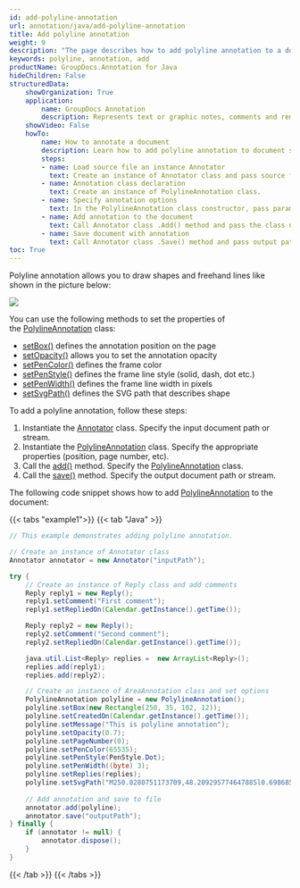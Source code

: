```yaml
---
id: add-polyline-annotation
url: annotation/java/add-polyline-annotation
title: Add polyline annotation
weight: 9
description: "The page describes how to add polyline annotation to a document using GroupDocs.Annotation for Java."
keywords: polyline, annotation, add
productName: GroupDocs.Annotation for Java
hideChildren: False
structuredData:
    showOrganization: True
    application:    
        name: GroupDocs Annotation
        description: Represents text or graphic notes, comments and remarks attached to a specific part of the content of the document using Java
    showVideo: False
    howTo:
        name: How to annotate a document
        description: Learn how to add polyline annotation to document step by step
        steps:
        - name: Load source file an instance Annotator
          text: Create an instance of Annotator class and pass source file path as a constructor parameter. You may specify absolute or relative file path as per your requirements. 
        - name: Annotation class declaration
          text: Create an instance of PolylineAnnotation class.
        - name: Specify annotation options 
          text: In the PolylineAnnotation class constructor, pass parameters.
        - name: Add annotation to the document
          text: Call Annotator class .Add() method and pass the class name PolylineAnnotation.
        - name: Save document with annotation
          text: Call Annotator class .Save() method and pass output path file.
toc: True
---
```

Polyline annotation allows you to draw shapes and freehand lines like shown in the picture below: 

![](/annotation/java/images/add-polyline-annotation.png)

You can use the following methods to set the properties of the [PolylineAnnotation](https://reference.groupdocs.com/annotation/java/com.groupdocs.annotation.models.annotationmodels/polylineannotation) class:

*   [setBox()](https://reference.groupdocs.com/annotation/java/com.groupdocs.annotation.models.annotationmodels/polylineannotation/#setBox-com.groupdocs.annotation.models.Rectangle-) defines the annotation position on the page
*   [setOpacity()](https://reference.groupdocs.com/annotation/java/com.groupdocs.annotation.models.annotationmodels/polylineannotation/#setOpacity-java.lang.Double-) allows you to set the annotation opacity
*   [setPenColor()](https://reference.groupdocs.com/annotation/java/com.groupdocs.annotation.models.annotationmodels/polylineannotation/#setPenColor-java.lang.Integer-) defines the frame color
*   [setPenStyle()](https://reference.groupdocs.com/annotation/java/com.groupdocs.annotation.models.annotationmodels/polylineannotation/#setPenStyle-java.lang.Byte-) defines the frame line style (solid, dash, dot etc.)
*   [setPenWidth()](https://reference.groupdocs.comhttps://reference.groupdocs.com/annotation/java/com.groupdocs.annotation.models.annotationmodels/polylineannotation/#setPenWidth-java.lang.Byte-) defines the frame line width in pixels
*   [setSvgPath()](https://reference.groupdocs.com/annotation/java/com.groupdocs.annotation.models.annotationmodels/polylineannotation/#setSvgPath-java.lang.String-) defines the SVG path that describes shape

To add a polyline annotation, follow these steps:

1.   Instantiate the [Annotator](https://reference.groupdocs.com/java/annotation/com.groupdocs.annotation/Annotator) class. Specify the input document path or stream.
2.   Instantiate the [PolylineAnnotation](https://reference.groupdocs.com/annotation/java/com.groupdocs.annotation.models.annotationmodels/polylineannotation) class. Specify the appropriate properties (position, page number, etc).
3.   Call the [add()](https://reference.groupdocs.com/annotation/java/com.groupdocs.annotation/annotator/#add-com.groupdocs.annotation.models.annotationmodels.AnnotationBase-) method. Specify the [PolylineAnnotation](https://reference.groupdocs.com/annotation/java/com.groupdocs.annotation.models.annotationmodels/polylineannotation) class.
4.  Call the [save()](https://reference.groupdocs.com/annotation/java/com.groupdocs.annotation/annotator/#save--) method. Specify the output document path or stream. 

The following code snippet shows how to add [PolylineAnnotation](https://reference.groupdocs.com/annotation/java/com.groupdocs.annotation.models.annotationmodels/polylineannotation) to the document:

{{< tabs "example1">}}
{{< tab "Java" >}}
```java
// This example demonstrates adding polyline annotation.

// Create an instance of Annotator class
Annotator annotator = new Annotator("inputPath");

try {
    // Create an instance of Reply class and add comments
    Reply reply1 = new Reply();
    reply1.setComment("First comment");
    reply1.setRepliedOn(Calendar.getInstance().getTime());

    Reply reply2 = new Reply();
    reply2.setComment("Second comment");
    reply2.setRepliedOn(Calendar.getInstance().getTime());

    java.util.List<Reply> replies =  new ArrayList<Reply>();
    replies.add(reply1);
    replies.add(reply2);

    // Create an instance of AreaAnnotation class and set options
    PolylineAnnotation polyline = new PolylineAnnotation();
    polyline.setBox(new Rectangle(250, 35, 102, 12));
    polyline.setCreatedOn(Calendar.getInstance().getTime());
    polyline.setMessage("This is polyline annotation");
    polyline.setOpacity(0.7);
    polyline.setPageNumber(0);
    polyline.setPenColor(65535);
    polyline.setPenStyle(PenStyle.Dot);
    polyline.setPenWidth((byte) 3);
    polyline.setReplies(replies);
    polyline.setSvgPath("M250.8280751173709,48.209295774647885l0.6986854460093896,0l0.6986854460093896,-1.3973708920187793l0.6986854460093896,0l0.6986854460093896,-1.3973708920187793l1.3973708920187793,-0.6986854460093896l0.6986854460093896,-0.6986854460093896l0.6986854460093896,0l2.096056338028169,-1.3973708920187793l3.493427230046948,-1.3973708920187793l0.6986854460093896,-0.6986854460093896l1.3973708920187793,-1.3973708920187793l0.6986854460093896,0l1.3973708920187793,-0.6986854460093896l0.6986854460093896,0l0.6986854460093896,-0.6986854460093896l0.6986854460093896,0l0.6986854460093896,0l0,-0.6986854460093896l0.6986854460093896,0l0.6986854460093896,0l1.3973708920187793,0l0,-0.6986854460093896l0.6986854460093896,0l1.3973708920187793,0l0.6986854460093896,0l1.3973708920187793,0l0.6986854460093896,0l2.096056338028169,-0.6986854460093896l1.3973708920187793,0l0.6986854460093896,0l0.6986854460093896,0l1.3973708920187793,0l1.3973708920187793,0l1.3973708920187793,0l2.096056338028169,0l5.589483568075117,0l1.3973708920187793,0l2.096056338028169,0l0.6986854460093896,0l1.3973708920187793,0l0.6986854460093896,0l1.3973708920187793,0l1.3973708920187793,0l0.6986854460093896,0.6986854460093896l1.3973708920187793,0l2.096056338028169,1.3973708920187793l0.6986854460093896,0l0.6986854460093896,0l0,0.6986854460093896l1.3973708920187793,0l0.6986854460093896,0.6986854460093896l1.3973708920187793,0.6986854460093896l0,0.6986854460093896l0.6986854460093896,0l1.3973708920187793,0.6986854460093896l1.3973708920187793,0.6986854460093896l3.493427230046948,0.6986854460093896l1.3973708920187793,0.6986854460093896l2.096056338028169,0.6986854460093896l1.3973708920187793,0.6986854460093896l1.3973708920187793,0l1.3973708920187793,0.6986854460093896l0.6986854460093896,0l0.6986854460093896,0.6986854460093896l1.3973708920187793,0l0.6986854460093896,0l0.6986854460093896,0l2.7947417840375586,0l1.3973708920187793,0l0.6986854460093896,0l1.3973708920187793,0l0.6986854460093896,0l0.6986854460093896,0l1.3973708920187793,0l0.6986854460093896,0l2.7947417840375586,0l0.6986854460093896,0l2.7947417840375586,0l1.3973708920187793,0l0.6986854460093896,0l0.6986854460093896,0l0.6986854460093896,0l0.6986854460093896,0l0.6986854460093896,0l0.6986854460093896,0l0.6986854460093896,-0.6986854460093896l0.6986854460093896,0");
    
    // Add annotation and save to file
    annotator.add(polyline);
    annotator.save("outputPath");
} finally {
    if (annotator != null) {
        annotator.dispose();
    }
}
```
{{< /tab >}}
{{< /tabs >}}